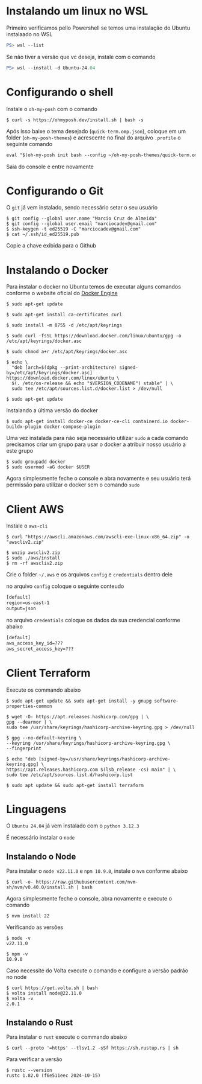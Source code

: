 # Instalando um linux no WSL

Primeiro verificamos pello Powershell se temos uma instalação do Ubuntu instalaado no WSL

```powershell
PS> wsl --list
```

Se não tiver a versão que vc deseja, instale com o comando

```powershell
PS> wsl --install -d Ubuntu-24.04
```

# Configurando o shell

Instale o `oh-my-posh` com o comando

```shell
$ curl -s https://ohmyposh.dev/install.sh | bash -s
```
Após isso baixe o tema desejado (`quick-term.omp.json`), coloque em um folder (`oh-my-posh-themes`) e acrescente no final do arquivo `.profile` o seguinte comando

```txt
eval "$(oh-my-posh init bash --config ~/oh-my-posh-themes/quick-term.omp.json)"
```

Saia do console e entre novamente

# Configurando o Git

O `git` já vem instalado, sendo necessário setar o seu usuário

```shell
$ git config --global user.name "Marcio Cruz de Almeida"
$ git config --global user.email "marciocadev@gmail.com"
$ ssh-keygen -t ed25519 -C "marciocadev@gmail.com"
$ cat ~/.ssh/id_ed25519.pub
```

Copie a chave exibida para o Github

# Instalando o Docker

Para instalar o docker no Ubuntu temos de executar alguns comandos conforme o website oficial do  [Docker Engine](https://docs.docker.com/engine/install/ubuntu/)

```shell
$ sudo apt-get update

$ sudo apt-get install ca-certificates curl

$ sudo install -m 0755 -d /etc/apt/keyrings

$ sudo curl -fsSL https://download.docker.com/linux/ubuntu/gpg -o /etc/apt/keyrings/docker.asc

$ sudo chmod a+r /etc/apt/keyrings/docker.asc

$ echo \
  "deb [arch=$(dpkg --print-architecture) signed-by=/etc/apt/keyrings/docker.asc] https://download.docker.com/linux/ubuntu \
  $(. /etc/os-release && echo "$VERSION_CODENAME") stable" | \
  sudo tee /etc/apt/sources.list.d/docker.list > /dev/null

$ sudo apt-get update
```

Instalando a última versão do docker

```shell
$ sudo apt-get install docker-ce docker-ce-cli containerd.io docker-buildx-plugin docker-compose-plugin
```

Uma vez instalada para não seja necessário utilizar `sudo` a cada comando precisamos criar um grupo para usar o docker a atribuir nosso usuário a este grupo

```shell
$ sudo groupadd docker
$ sudo usermod -aG docker $USER
```

Agora simplesmente feche o console e abra novamente e seu usuário terá permissão para utilizar o docker sem o comando `sudo`

# Client AWS
Instale o `aws-cli`

```shell
$ curl "https://awscli.amazonaws.com/awscli-exe-linux-x86_64.zip" -o "awscliv2.zip"

$ unzip awscliv2.zip
$ sudo ./aws/install
$ rm -rf awscliv2.zip
```

Crie o folder `~/.aws` e os arquivos `config` e `credentials` dentro dele

no arquivo `config` coloque o seguinte conteudo
```txt
[default]
region=us-east-1
output=json
```

no arquivo `credentials` coloque os dados da sua credencial conforme abaixo

```txt
[default]
aws_access_key_id=???
aws_secret_access_key=???
```

# Client Terraform

Execute os commando abaixo
```shell
$ sudo apt-get update && sudo apt-get install -y gnupg software-properties-common

$ wget -O- https://apt.releases.hashicorp.com/gpg | \
gpg --dearmor | \
sudo tee /usr/share/keyrings/hashicorp-archive-keyring.gpg > /dev/null

$ gpg --no-default-keyring \
--keyring /usr/share/keyrings/hashicorp-archive-keyring.gpg \
--fingerprint

$ echo "deb [signed-by=/usr/share/keyrings/hashicorp-archive-keyring.gpg] \
https://apt.releases.hashicorp.com $(lsb_release -cs) main" | \
sudo tee /etc/apt/sources.list.d/hashicorp.list

$ sudo apt update && sudo apt-get install terraform
```

# Linguagens

O `Ubuntu 24.04` já vem instalado com o `python 3.12.3`

É necessário instalar o `node`

## Instalando o Node

Para instalar o `node v22.11.0` e `npm 10.9.0`, instale o `nvm` conforme abaixo

```shell
$ curl -o- https://raw.githubusercontent.com/nvm-sh/nvm/v0.40.0/install.sh | bash
```

Agora simplesmente feche o console, abra novamente e execute o comando

```shell
$ nvm install 22
```

Verificando as versões

```shell
$ node -v
v22.11.0

$ npm -v
10.9.0
```

Caso necessite do Volta execute o comando e configure a versão padrão no node
```shell
$ curl https://get.volta.sh | bash
$ volta install node@22.11.0
$ volta -v
2.0.1
```

## Instalando o Rust

Para instalar o `rust` execute o commando abaixo
```shell
$ curl --proto '=https' --tlsv1.2 -sSf https://sh.rustup.rs | sh
```
Para verificar a versão
```shell
$ rustc --version
rustc 1.82.0 (f6e511eec 2024-10-15)
```
